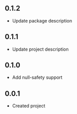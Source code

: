## 0.1.2
* Update package description

## 0.1.1
* Update project description

## 0.1.0
* Add null-safety support

## 0.0.1
* Created project
